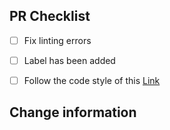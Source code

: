 ## PR Checklist

- [ ] Fix linting errors
- [ ] Label has been added
- [ ] Follow the code style of this [Link]()


## Change information


